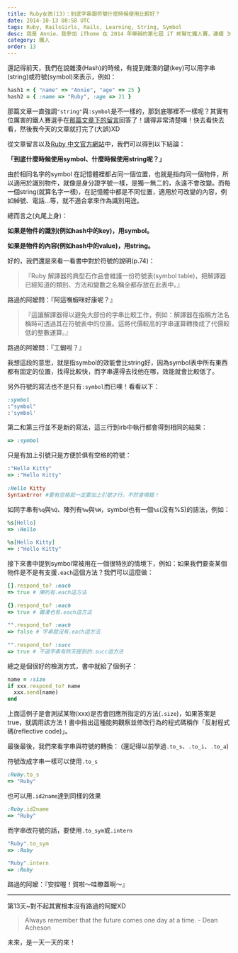 ```yaml
---
title: Ruby女孩(13)：到底字串跟符號什麼時候使用比較好？
date: 2014-10-13 08:58 UTC
tags: Ruby, RailsGirls, Rails, Learning, String, Symbol
desc: 我是 Annie，我參加 iThome 在 2014 年舉辦的第七屆 iT 邦幫忙鐵人賽，連續 30 天不中斷地記錄自己學習 Ruby 的歷程，這一系列 30 篇文章，推薦給跟我一樣初學 Ruby 約半年的朋友參考。
category: 鐵人
order: 13
---
```


還記得前天，我們在說雜湊(Hash)的時候，有提到雜湊的鍵(key)可以用字串(string)或符號(symbol)來表示，例如：

~~~ruby
hash1 = { "name" => "Annie", "age" => 25 }  
hash2 = { :name => "Ruby", :age => 21 }  
~~~

那篇文章一直強調`"string"`與`:symbol`是不一樣的，那到底哪裡不一樣呢？其實有位厲害的鐵人賽選手在[那篇文章下的留言](http://ithelp.ithome.com.tw/articles/10159329)回答了！講得非常清楚噢！快去看快去看，然後我今天的文章就打完了(大誤)XD

從文章留言以及[Ruby 中文官方網站](https://www.ruby-lang.org/zh_tw/documentation/ruby-from-other-languages/)中，我們可以得到以下結論：

**「到底什麼時候使用symbol、什麼時候使用string呢？」**

由於相同名字的symbol 在記憶體裡都占同一個位置，也就是指向同一個物件，所以適用於識別物件，就像是身分證字號一樣，是獨一無二的，永遠不會改變。而每一個string(就算名字一樣)，在記憶體中都是不同位置，適用於可改變的內容，例如綽號、電話...等，就不適合拿來作為識別用途。

總而言之(丸尾上身)：

**如果是物件的識別(例如hash中的key)，用symbol。**

**如果是物件的內容(例如hash中的value)，用string。**

好的，我們還是來看一看書中對於符號的說明(p.74)：

> 『Ruby 解譯器的典型石作品會維護一份符號表(symbol table)，把解譯器已經知道的類別、方法和變數之名稱全都存放在此表中。』

路過的阿嬤問：『阿這嘸蝦咪好康呢？』

> 『這讓解譯器得以避免大部份的字串比較工作，例如：解譯器在指稱方法名稱時可透過其在符號表中的位置。這將代價較高的字串運算轉換成了代價較低的整數運算。』

路過的阿嬤問：『工蝦啦？』

我想這段的意思，就是指symbol的效能會比string好，因為symbol表中所有東西都有固定的位置，找得比較快，而字串還得去找他在哪，效能就會比較低了。

另外符號的寫法也不是只有`:symbol`而已噢！看看以下：

~~~ruby
:symbol  
:"symbol"  
:'symbol'  
~~~

第二和第三行並不是新的寫法，這三行到irb中執行都會得到相同的結果：

~~~ruby
=> :symbol  
~~~

只是有加上引號只是方便於俱有空格的符號：

~~~ruby
:"Hello Kitty"  
=> :"Hello Kitty"  
  
:Hello Kitty  
SyntaxError #要有空格就一定要加上引號才行，不然會噴錯！  
~~~

如同字串有`%q`與`%Q`、陣列有`%w`與`%W`，symbol也有一個`%s`(沒有%S)的語法，例如：

~~~ruby
%s[Hello]  
=> :Hello  
  
%s[Hello Kitty]  
=> :"Hello Kitty"  
~~~

接下來書中提到symbol常被用在一個很特別的情境下，例如：如果我們要查某個物件是不是有支援`.each`這個方法？我們可以這麼做：

~~~ruby
[].respond_to? :each  
=> true # 陣列有.each這方法  
  
{}.respond_to? :each  
=> true # 雜湊也有.each這方法  
  
"".respond_to? :each  
=> false # 字串就沒有.each這方法  
  
"".respond_to? :succ  
=> true # 不過字串有昨天提到的.succ這方法  
~~~

總之是個很好的檢測方式，書中就給了個例子：

~~~ruby
name = :size  
if xxx.respond_to? name  
  xxx.send(name)  
end  
~~~

上面這例子是會測試某物(xxx)是否會回應所指定的方法(`.size`)，如果答案是true，就調用該方法！書中指出這種能夠觀察並修改行為的程式碼稱作「反射程式碼(reflective code)」。

最後最後，我們來看字串與符號的轉換：
(還記得以前學過`.to_s`、`.to_i`、`.to_a`)

符號改成字串一樣可以使用`.to_s`

~~~ruby
:Ruby.to_s  
=> "Ruby"  
~~~

也可以用`.id2name`達到同樣的效果

~~~ruby
:Ruby.id2name  
=> "Ruby"  
~~~

而字串改符號的話，要使用`.to_sym`或`.intern`

~~~ruby
"Ruby".to_sym  
=> :Ruby  
  
"Ruby".intern  
=> :Ruby  
~~~

路過的阿嬤：『安捏喔！賀啦～哇瞭蓋啊～』

---

第13天~對不起其實根本沒有路過的阿嬤XD

> Always remember that the future comes one day at a time. - Dean Acheson

未來，是一天一天的來！
